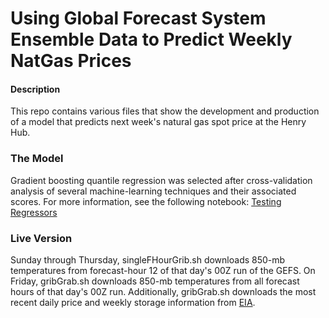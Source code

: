 # Using Global Forecast System Ensemble Data to Predict Weekly NatGas Prices

#### Description
This repo contains various files that show the development and production of a model that predicts next week's natural gas spot price at the Henry Hub. 

### The Model
Gradient boosting quantile regression was selected after cross-validation analysis of several machine-learning techniques and their associated scores. For more information, see the following notebook: [Testing Regressors](https://github.com/jpicca/natGasPrediction/blob/master/testingRegressors.ipynb)

### Live Version
Sunday through Thursday, singleFHourGrib.sh downloads 850-mb temperatures from forecast-hour 12 of that day's 00Z run of the GEFS. On Friday, gribGrab.sh downloads 850-mb temperatures from all forecast hours of that day's 00Z run. Additionally, gribGrab.sh downloads the most recent daily price and weekly storage information from [EIA](www.eia.gov).
